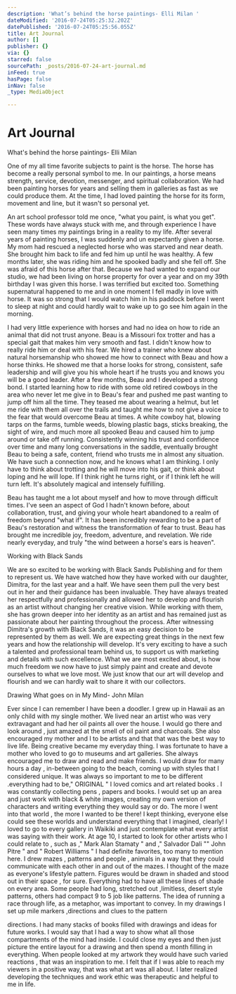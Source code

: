 ```yaml
---
description: 'What’s behind the horse paintings- Elli Milan '
dateModified: '2016-07-24T05:25:32.202Z'
datePublished: '2016-07-24T05:25:56.055Z'
title: Art Journal
author: []
publisher: {}
via: {}
starred: false
sourcePath: _posts/2016-07-24-art-journal.md
inFeed: true
hasPage: false
inNav: false
_type: MediaObject

---
```

# Art Journal

What's behind the horse paintings- Elli Milan 

One of my all time favorite subjects to paint is the horse. The horse has become a really personal symbol to me. In our paintings, a horse means strength, service, devotion, messenger, and spiritual collaboration. We had been painting horses for years and selling them in galleries as fast as we could produce them. At the time, I had loved painting the horse for its form, movement and line, but it wasn't so personal yet. 

An art school professor told me once, "what you paint, is what you get". These words have always stuck with me, and through experience I have seen many times my paintings bring in a reality to my life. After several years of painting horses, I was suddenly and un expectantly given a horse. My mom had rescued a neglected horse who was starved and near death. She brought him back to life and fed him up until he was healthy. A few months later, she was riding him and he spooked badly and she fell off. She was afraid of this horse after that. Because we had wanted to expand our studio, we had been living on horse property for over a year and on my 39th birthday I was given this horse. I was terrified but excited too. Something supernatural happened to me and in one moment I fell madly in love with horse. It was so strong that I would watch him in his paddock before I went to sleep at night and could hardly wait to wake up to go see him again in the morning. 

I had very little experience with horses and had no idea on how to ride an animal that did not trust anyone. Beau is a Missouri fox trotter and has a special gait that makes him very smooth and fast. I didn't know how to really ride him or deal with his fear. We hired a trainer who knew about natural horsemanship who showed me how to connect with Beau and how a horse thinks. He showed me that a horse looks for strong, consistent, safe leadership and will give you his whole heart if he trusts you and knows you will be a good leader. After a few months, Beau and I developed a strong bond. I started learning how to ride with some old retired cowboys in the area who never let me give in to Beau's fear and pushed me past wanting to jump off him all the time. They teased me about wearing a helmut, but let me ride with them all over the trails and taught me how to not give a voice to the fear that would overcome Beau at times. A white cowboy hat, blowing tarps on the farms, tumble weeds, blowing plastic bags, sticks breaking, the sight of wire, and much more all spooked Beau and caused him to jump around or take off running. Consistently winning his trust and confidence over time and many long conversations in the saddle, eventually brought Beau to being a safe, content, friend who trusts me in almost any situation. We have such a connection now, and he knows what I am thinking. I only have to think about trotting and he will move into his gait, or think about loping and he will lope. If I think right he turns right, or if I think left he will turn left. It's absolutely magical and intensely fulfilling. 

Beau has taught me a lot about myself and how to move through difficult times. I've seen an aspect of God I hadn't known before, about collaboration, trust, and giving your whole heart abandoned to a realm of freedom beyond "what if". It has been incredibly rewarding to be a part of Beau's restoration and witness the transformation of fear to trust. Beau has brought me incredible joy, freedom, adventure, and revelation. We ride nearly everyday, and truly "the wind between a horse's ears is heaven". 

Working with Black Sands 

We are so excited to be working with Black Sands Publishing and for them to represent us. We have watched how they have worked with our daughter, Dimitra, for the last year and a half. We have seen them pull the very best out in her and their guidance has been invaluable. They have always treated her respectfully and professionally and allowed her to develop and flourish as an artist without changing her creative vision. While working with them, she has grown deeper into her identity as an artist and has remained just as passionate about her painting throughout the process. After witnessing Dimitra's growth with Black Sands, it was an easy decision to be represented by them as well. We are expecting great things in the next few years and how the relationship will develop. It's very exciting to have a such a talented and professional team behind us, to support us with marketing and details with such excellence. What we are most excited about, is how much freedom we now have to just simply paint and create and devote ourselves to what we love most. We just know that our art will develop and flourish and we can hardly wait to share it with our collectors. 

Drawing What goes on in My Mind- John Milan 

Ever since I can remember I have been a doodler. I grew up in Hawaii as an only child with my single mother. We lived near an artist who was very extravagant and had her oil paints all over the house. I would go there and look around , just amazed at the smell of oil paint and charcoals. She also encouraged my mother and I to be artists and that that was the best way to live life. Being creative became my everyday thing. I was fortunate to have a mother who loved to go to museums and art galleries. She always encouraged me to draw and read and make friends. I would draw for many hours a day , in-between going to the beach, coming up with styles that I considered unique. It was always so important to me to be diﬀerent .everything had to be," ORIGINAL " I loved comics and art related books . I was constantly collecting pens , papers and books. I would set up an area and just work with black & white images, creating my own version of characters and writing everything they would say or do. The more I went into that world , the more I wanted to be there! I kept thinking, everyone else could see these worlds and understand everything that I imagined, clearly! I loved to go to every gallery in Waikiki and just contemplate what every artist was saying with their work. At age 10, I started to look for other artists who I could relate to , such as ," Mark Alan Stamaty " and ," Salvador Dali "" John Pitre " and " Robert Williams " I had definite favorites, too many to mention here. I drew mazes , patterns and people , animals in a way that they could communicate with each other in and out of the mazes. I thought of the maze as everyone's lifestyle pattern. Figures would be drawn in shaded and stood out in their space , for sure. Everything had to have all these lines of shade on every area. Some people had long, stretched out ,limitless, desert style patterns, others had compact 9 to 5 job like patterns. The idea of running a race through life, as a metaphor, was important to convey. In my drawings I set up mile markers ,directions and clues to the pattern 

directions. I had many stacks of books filled with drawings and ideas for future works. I would say that I had a way to show what all those compartments of the mind had inside. I could close my eyes and then just picture the entire layout for a drawing and then spend a month filling in everything. When people looked at my artwork they would have such varied reactions , that was an inspiration to me. I felt that if I was able to reach my viewers in a positive way, that was what art was all about. I later realized developing the techniques and work ethic was therapeutic and helpful to me in life.